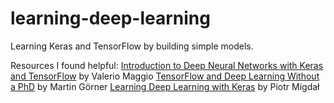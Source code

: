 # learning-deep-learning
Learning Keras and TensorFlow by building simple models.

Resources I found helpful:
[Introduction to Deep Neural Networks with Keras and TensorFlow](https://github.com/leriomaggio/deep-learning-keras-tensorflow) by Valerio Maggio
[TensorFlow and Deep Learning Without a PhD](https://codelabs.developers.google.com/codelabs/cloud-tensorflow-mnist/) by Martin Görner
[Learning Deep Learning with Keras](http://p.migdal.pl/2017/04/30/teaching-deep-learning.html) by Piotr Migdał
